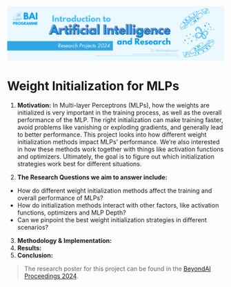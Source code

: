 ![BeyondAI Banner for Research Projects](../BeyondAI_Banner_Research_Projects_2024.png)

# Weight Initialization for MLPs

1. **Motivation:** In Multi-layer Perceptrons (MLPs), how the weights are initialized is very important in the training process, as well as the overall performance of the MLP. The right initialization can make training faster, avoid problems like vanishing or exploding gradients, and generally lead to better performance. This project looks into how different weight initialization methods impact MLPs' performance. We’re also interested in how these methods work together with things like activation functions and optimizers. Ultimately, the goal is to figure out which initialization strategies work best for different situations.

2. **The Research Questions we aim to answer include:**

* How do different weight initialization methods affect the training  and overall performance of MLPs?
* How do initialization methods interact with other factors, like activation functions, optimizers and MLP Depth?
* Can we pinpoint the best weight initialization strategies in different scenarios?

3. **Methodology & Implementation:**
4. **Results:**
5. **Conclusion:**

> The research poster for this project can be found in the [BeyondAI Proceedings 2024](https://thinkingbeyond.education/beyondai_proceedings_2024/).
